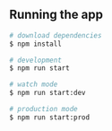 ## Running the app

```bash
# download dependencies
$ npm install

# development
$ npm run start

# watch mode
$ npm run start:dev

# production mode
$ npm run start:prod
```
